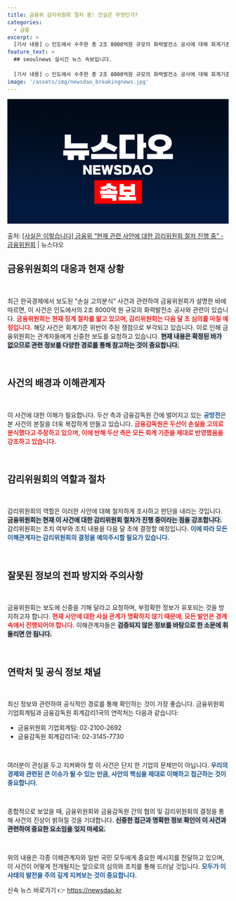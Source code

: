 ```yaml
---
title: 금융위 감리위원회 절차 중! 진실은 무엇인가?
categories:
  - 금융
excerpt: >
  [기사 내용] ○ 인도에서 수주한 총 2조 8000억원 규모의 화력발전소 공사에 대해 회계기준을 위반으로 징…
feature_text: >
  ## seoulnews 실시간 뉴스 속보입니다.

  [기사 내용] ○ 인도에서 수주한 총 2조 8000억원 규모의 화력발전소 공사에 대해 회계기준을 위반으로 징…
image: '/assets/img/newsdao_breakingnews.jpg'
---
```


![뉴스다오 속보](/assets/img/newsdao_breakingnews.jpg)

<p>출처: <a href="https://newsdao.kr/2116" rel="dofollow">[사실은 이렇습니다] 금융위 “현재 관련 사안에 대한 감리위원회 절차 진행 중” - 금융위원회</a> | 뉴스다오</p>

<h2 data-ke-size="size26">금융위원회의 대응과 현재 상황</h2>

<p data-ke-size="size16">&nbsp;</p>

최근 한국경제에서 보도된 “손실 고의분식” 사건과 관련하여 금융위원회가 설명한 바에 따르면, 이 사건은 인도에서의 2조 8000억 원 규모의 화력발전소 공사와 관련이 있습니다. <b><span style="color: #ee2323;">금융위원회는 현재 징계 절차를 밟고 있으며, 감리위원회는 다음 달 초 심의를 마칠 예정입니다.</span></b> 해당 사건은 회계기준 위반이 주된 쟁점으로 부각되고 있습니다. 이로 인해 금융위원회는 관계자들에게 신중한 보도를 요청하고 있습니다. <b><span style="background-color: #21538527;">현재 내용은 확정된 바가 없으므로 관련 정보를 다양한 경로를 통해 참고하는 것이 중요합니다.</span></b> 

<p data-ke-size="size16">&nbsp;</p>

<h2 data-ke-size="size26">사건의 배경과 이해관계자</h2>

<p data-ke-size="size16">&nbsp;</p>

이 사건에 대한 이해가 필요합니다. 두산 측과 금융감독원 간에 벌어지고 있는 <b><span style="color: #1a5490;">공방전</span></b>은 본 사건의 본질을 더욱 복잡하게 만들고 있습니다. <b><span style="color: #ee2323;">금융감독원은 두산이 손실을 고의로 분식했다고 주장하고 있으며, 이에 반해 두산 측은 모든 회계 기준을 제대로 반영했음을 강조하고 있습니다.</span></b>

<p data-ke-size="size16">&nbsp;</p>

<h2 data-ke-size="size26">감리위원회의 역할과 절차</h2>

<p data-ke-size="size16">&nbsp;</p>

감리위원회의 역할은 이러한 사안에 대해 철저하게 조사하고 판단을 내리는 것입니다. <b><span style="background-color: #21538527;">금융위원회는 현재 이 사건에 대한 감리위원회 절차가 진행 중이라는 점을 강조합니다.</span></b> 감리위원회는 조치 여부와 조치 내용을 다음 달 초에 결정할 예정입니다. <b><span style="color: #1a5490;">이에 따라 모든 이해관계자는 감리위원회의 결정을 예의주시할 필요가 있습니다.</span></b>

<p data-ke-size="size16">&nbsp;</p>

<h2 data-ke-size="size26">잘못된 정보의 전파 방지와 주의사항</h2>

<p data-ke-size="size16">&nbsp;</p>

금융위원회는 보도에 신중을 기해 달라고 요청하며, 부정확한 정보가 유포되는 것을 방지하고자 합니다. <b><span style="color: #ee2323;">현재 사안에 대한 사실 관계가 명확하지 않기 때문에, 모든 발언은 경계 속에서 진행되어야 합니다.</span></b> 이해관계자들은 <b><span style="background-color: #21538527;">검증되지 않은 정보를 바탕으로 한 소문에 휘둘리면 안 됩니다.</span></b> 

<p data-ke-size="size16">&nbsp;</p>

<h2 data-ke-size="size26">연락처 및 공식 정보 채널</h2>

<p data-ke-size="size16">&nbsp;</p>

최신 정보와 관련하여 공식적인 경로를 통해 확인하는 것이 가장 좋습니다. 금융위원회 기업회계팀과 금융감독원 회계감리1국의 연락처는 다음과 같습니다: 
<ul>
    <li>금융위원회 기업회계팀: 02-2100-2692</li>
    <li>금융감독원 회계감리1국: 02-3145-7730</li>
</ul>

<p data-ke-size="size16">&nbsp;</p>

여러분이 관심을 두고 지켜봐야 할 이 사건은 단지 한 기업의 문제만이 아닙니다. <b><span style="color: #1a5490;">우리의 경제와 관련된 큰 이슈가 될 수 있는 만큼, 사안의 핵심을 제대로 이해하고 접근하는 것이 중요합니다.</span></b> 

<p data-ke-size="size16">&nbsp;</p>

종합적으로 보았을 때, 금융위원회와 금융감독원 간의 협의 및 감리위원회의 결정을 통해 사건의 진상이 밝혀질 것을 기대합니다. <b><span style="background-color: #21538527;">신중한 접근과 명확한 정보 확인이 이 사건과 관련하여 중요한 요소임을 잊지 마세요.</span></b> 

<p data-ke-size="size16">&nbsp;</p>

위의 내용은 각종 이해관계자와 일반 국민 모두에게 중요한 메시지를 전달하고 있으며, 이 사건이 어떻게 전개될지는 앞으로의 심의와 조치를 통해 드러날 것입니다. <b><span style="color: #1a5490;">모두가 이 사태의 발전을 주의 깊게 지켜보는 것이 중요합니다.</span></b> 

신속 뉴스 바로가기 👉 <a href="https://newsdao.kr" rel="dofollow">https://newsdao.kr</a>


